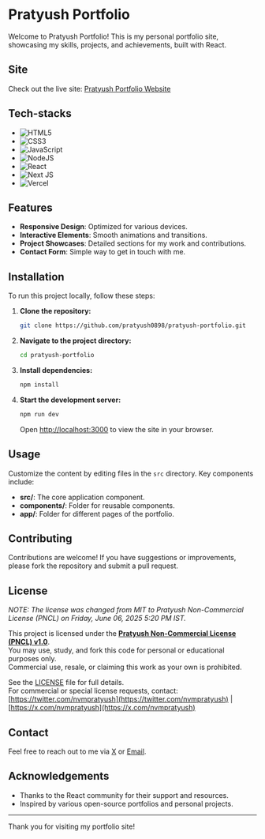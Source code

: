 # Pratyush Portfolio

Welcome to Pratyush Portfolio! This is my personal portfolio site, showcasing my skills, projects, and achievements, built with React.

## Site

Check out the live site: [Pratyush Portfolio Website](https://nvmpratyush.vercel.app/)

## Tech-stacks

-   ![HTML5](https://img.shields.io/badge/html5-%23E34F26.svg?style=for-the-badge&logo=html5&logoColor=white)
-   ![CSS3](https://img.shields.io/badge/css3-%231572B6.svg?style=for-the-badge&logo=css3&logoColor=white)
-   ![JavaScript](https://img.shields.io/badge/javascript-%23323330.svg?style=for-the-badge&logo=javascript&logoColor=%23F7DF1E)
-   ![NodeJS](https://img.shields.io/badge/node.js-6DA55F?style=for-the-badge&logo=node.js&logoColor=white)
-   ![React](https://img.shields.io/badge/react-%2320232a.svg?style=for-the-badge&logo=react&logoColor=%2361DAFB)
-   ![Next JS](https://img.shields.io/badge/Next-black?style=for-the-badge&logo=next.js&logoColor=white)
-   ![Vercel](https://img.shields.io/badge/vercel-%23000000.svg?style=for-the-badge&logo=vercel&logoColor=white)

## Features

-   **Responsive Design**: Optimized for various devices.
-   **Interactive Elements**: Smooth animations and transitions.
-   **Project Showcases**: Detailed sections for my work and contributions.
-   **Contact Form**: Simple way to get in touch with me.

## Installation

To run this project locally, follow these steps:

1. **Clone the repository:**

    ```bash
    git clone https://github.com/pratyush0898/pratyush-portfolio.git
    ```

2. **Navigate to the project directory:**

    ```bash
    cd pratyush-portfolio
    ```

3. **Install dependencies:**

    ```bash
    npm install
    ```

4. **Start the development server:**

    ```bash
    npm run dev
    ```

    Open [http://localhost:3000](http://localhost:3000) to view the site in your browser.

## Usage

Customize the content by editing files in the `src` directory. Key components include:

-   **src/**: The core application component.
-   **components/**: Folder for reusable components.
-   **app/**: Folder for different pages of the portfolio.

## Contributing

Contributions are welcome! If you have suggestions or improvements, please fork the repository and submit a pull request.

## License

*NOTE: The license was changed from MIT to Pratyush Non-Commercial License (PNCL) on Friday, June 06, 2025 5:20 PM IST.*

This project is licensed under the [**Pratyush Non-Commercial License (PNCL) v1.0**](LICENSE).  
You may use, study, and fork this code for personal or educational purposes only.  
Commercial use, resale, or claiming this work as your own is prohibited.  

See the [LICENSE](LICENSE) file for full details.  
For commercial or special license requests, contact:  
[https://twitter.com/nvmpratyush](https://twitter.com/nvmpratyush) | [https://x.com/nvmpratyush](https://x.com/nvmpratyush)

## Contact

Feel free to reach out to me via [X](https://x.com/nvmpratyush) or [Email](mailto:pratyush.devloper@proton.me).

## Acknowledgements

-   Thanks to the React community for their support and resources.
-   Inspired by various open-source portfolios and personal projects.

---

Thank you for visiting my portfolio site!
